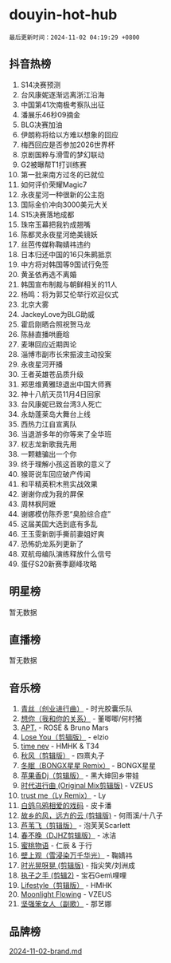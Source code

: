 # douyin-hot-hub

`最后更新时间：2024-11-02 04:19:29 +0800`

## 抖音热榜

1. S14决赛预测
1. 台风康妮逐渐远离浙江沿海
1. 中国第41次南极考察队出征
1. 潘展乐46秒09摘金
1. BLG决赛加油
1. 伊朗称将给以方难以想象的回应
1. 梅西回应是否参加2026世界杯
1. 京剧国粹与滑雪的梦幻联动
1. G2被曝帮T1打训练赛
1. 第一批来南方过冬的已就位
1. 如何评价荣耀Magic7
1. 永夜星河一种很新的公主抱
1. 国际金价冲向3000美元大关
1. S15决赛落地成都
1. 珠帘玉幕把我钓成翘嘴
1. 陈都灵永夜星河绝美镜妖
1. 丝芭传媒称鞠婧祎违约
1. 日本归还中国的16只朱鹮抵京
1. 中方将对韩国等9国试行免签
1. 黄圣依再选不离婚
1. 韩国宣布制裁与朝鲜相关的11人
1. 杨鸣：将为郭艾伦举行欢迎仪式
1. 北京大雾
1. JackeyLove为BLG助威
1. 霍启刚晒合照祝贺马龙
1. 陈赫直播哄鹿晗
1. 麦琳回应近期舆论
1. 淄博市副市长宋振波主动投案
1. 永夜星河开播
1. 王者英雄苍品质升级
1. 郑思维黄雅琼退出中国大师赛
1. 神十八航天员11月4日回家
1. 台风康妮已致台湾3人死亡
1. 永劫蓬莱岛大舞台上线
1. 西热力江自宣离队
1. 当退游多年的你等来了全华班
1. 权志龙新歌我先用
1. 一颗糖骗出一个你
1. 终于理解小孩这首歌的意义了
1. 猴哥说车回应破产传闻
1. 和平精英积木熊实战效果
1. 谢谢你成为我的屏保
1. 周林枫阿嬷
1. 谢娜模仿陈乔恩“臭脸综合症”
1. 这届美国大选到底有多乱
1. 王玉雯新剧手撕前妻姐好爽
1. 恐怖奶龙系列更新了
1. 双航母编队演练释放什么信号
1. 蛋仔S20新赛季巅峰攻略

## 明星榜

暂无数据

## 直播榜

暂无数据

## 音乐榜

1. [青丝（创业进行曲）](https://sf5-hl-cdn-tos.douyinstatic.com/obj/tos-cn-ve-2774/ooYARJB5iBRNhCOkDsS3BAKW91CIMoQfwzwKLi) - 时光胶囊乐队
1. [想你（我和你的关系）](https://sf5-hl-cdn-tos.douyinstatic.com/obj/tos-cn-ve-2774/o8QxhcOBDYYX0zqKCjFVQXZ3RBffnRBQEogitG) - 董唧唧/何村猪
1. [APT.](https://sf3-cdn-tos.douyinstatic.com/obj/tos-cn-ve-2774/oUIcRnUtZBV1JgZtxIMCAiiBSVBSEEOCFfkeMQ) - ROSÉ & Bruno Mars
1. [Lose You（剪辑版）](https://sf5-hl-cdn-tos.douyinstatic.com/obj/tos-cn-ve-2774/og9yxQxAWI86iBNr9ojBFMoWTIvDZZb8HwiGY) - elzio
1. [time nev](https://sf5-hl-cdn-tos.douyinstatic.com/obj/tos-cn-ve-2774/oc6aICzpzBCWrhCvDVi2AZmQLt0gIBxfMEfd6i) - HMHK & T34
1. [秋风（剪辑版）](https://sf5-hl-cdn-tos.douyinstatic.com/obj/tos-cn-ve-2774/ocGaU84LfAfzMd2wbXdQFpCGhBiXg82JNMRRie) - 四熹丸子
1. [冬眠（BONGX星星 Remix）](https://sf5-hl-cdn-tos.douyinstatic.com/obj/tos-cn-ve-2774/oMCfFFoE3LwQ7agAgOIG4ieExqkeAsxNBEkLdz) - BONGX星星
1. [苹果香Dj（剪辑版）](https://sf5-hl-cdn-tos.douyinstatic.com/obj/tos-cn-ve-2774/oEeIEQbYGAOspCTRAIeYF4Ok8LgZ8NBaRe4ztR) - 黑大婶回乡带娃
1. [时代进行曲 (Original Mix剪辑版)](https://sf5-hl-cdn-tos.douyinstatic.com/obj/tos-cn-ve-2774/oYrssziLdrtiW6cKABM8n5Vfc2xwXiIBInoAkn) - VZEUS
1. [trust me（Ly Remix）](https://sf5-hl-cdn-tos.douyinstatic.com/obj/tos-cn-ve-2774/oUo1M8fz5AfmMSExABQQKFE0eCMWgsiccfqrMA) - Ly
1. [白鸽乌鸦相爱的戏码](https://sf5-hl-cdn-tos.douyinstatic.com/obj/tos-cn-ve-2774/oMVVEf6eDAOmFtNtCsEqKpIorBDM8Nkg6TZRqC) - 皮卡潘
1. [故乡的风，远方的云 (剪辑版)](https://sf5-hl-cdn-tos.douyinstatic.com/obj/tos-cn-ve-2774/ooPEdiZMrAAWisczq1WXoZYGU6GxII2UUBvYI) - 何雨溪/十八子
1. [芦苇飞（剪辑版）](https://sf5-hl-cdn-tos.douyinstatic.com/obj/tos-cn-ve-2774/ok3IaChjEFFoK3FAMzXDEgfpeE6Al3Nv2BnfCW) - 泡芙芙Scarlett
1. [春不晚（DJHZ剪辑版）](https://sf5-hl-cdn-tos.douyinstatic.com/obj/tos-cn-ve-2774/osEZa7YZ6wNo9QDABgfGFaCQKRQTNafsBJDnKt) - 冰洁
1. [蜜桃物语](https://sf5-hl-cdn-tos.douyinstatic.com/obj/tos-cn-ve-2774/oIhOSCZtIACtYU4XQkngiW9kCBfVD1Fz9IYeqL) - 仁辰 & 于行
1. [壁上观（雪浸染万千华光）](https://sf5-hl-cdn-tos.douyinstatic.com/obj/tos-cn-ve-2774/ocIizBMxWi8vA8UdAMIYdYCjgBB5Z3WZWxrvY) - 鞠婧祎
1. [时光晃呀晃 (剪辑版)](https://sf5-hl-cdn-tos.douyinstatic.com/obj/tos-cn-ve-2774/o8ACeQem3gwI1x3GIYGAfKG0LJebKFRJDwRwyW) - 指尖笑/刘洲成
1. [执子之手 (剪辑2)](https://sf5-hl-cdn-tos.douyinstatic.com/obj/tos-cn-ve-2774/oUoZLQjCc31XzqsBnBQUNgeKtYPBcgbFDwtfcu) - 宝石Gem\哩哩
1. [Lifestyle（剪辑版）](https://sf5-hl-cdn-tos.douyinstatic.com/obj/tos-cn-ve-2774/owfqGgjwG3V5lCLaAIezFMeg3LtuKNBaZKgzPV) - HMHK
1. [Moonlight Flowing](https://sf5-hl-cdn-tos.douyinstatic.com/obj/tos-cn-ve-2774/oopZsCtRnQgOhEYmv9FfBBgwmeaQmWQQZED9tN) - VZEUS
1. [坚强笨女人（副歌）](https://sf3-cdn-tos.douyinstatic.com/obj/tos-cn-ve-2774/ospNInQiZvGWyBVg5zkNsAMct5uJIg1CrZiPL) - 那艺娜

## 品牌榜

[2024-11-02-brand.md](2024-11-02-brand.md)
